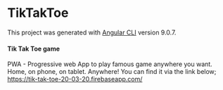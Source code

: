 # TikTakToe

This project was generated with [Angular CLI](https://github.com/angular/angular-cli) version 9.0.7.

#### Tik Tak Toe game

PWA - Progressive web App to play famous game anywhere you want. Home, on phone, on tablet. Anywhere! 
You can find it via the link below;
https://tik-tak-toe-20-03-20.firebaseapp.com/